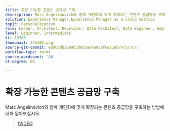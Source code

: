 ```yaml
---
title: 확장 가능한 콘텐츠 공급망 구축
description: Marc Angelinovich와 함께 개인화에 맞게 확장되는 콘텐츠 공급망을 구축하는 방법에 대해 알아보십시오.
solution: Experience Manager,Experience Manager as a Cloud Service
topic: Personalization
role: Leader, Architect, Developer, Data Architect, Data Engineer, Admin, User
level: Beginner, Intermediate
kt: 10786
thumbnail: 345382.png
source-git-commit: edd0bdb28a9b3d065a64a95af6a216b747577c77
workflow-type: tm+mt
source-wordcount: '46'
ht-degree: 0%

---
```



# 확장 가능한 콘텐츠 공급망 구축

Marc Angelinovich와 함께 개인화에 맞게 확장되는 콘텐츠 공급망을 구축하는 방법에 대해 알아보십시오.

>[!VIDEO](https://video.tv.adobe.com/v/345382/?quality=12&learn=on)
